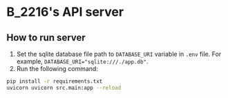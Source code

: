 # B_2216's API server

## How to run server

1. Set the sqlite database file path to `DATABASE_URI` variable in `.env` file. For example, `DATABASE_URI="sqlite:///./app.db"`.
2. Run the following command:

```sh
pip install -r requirements.txt
uvicorn uvicorn src.main:app --reload
```
